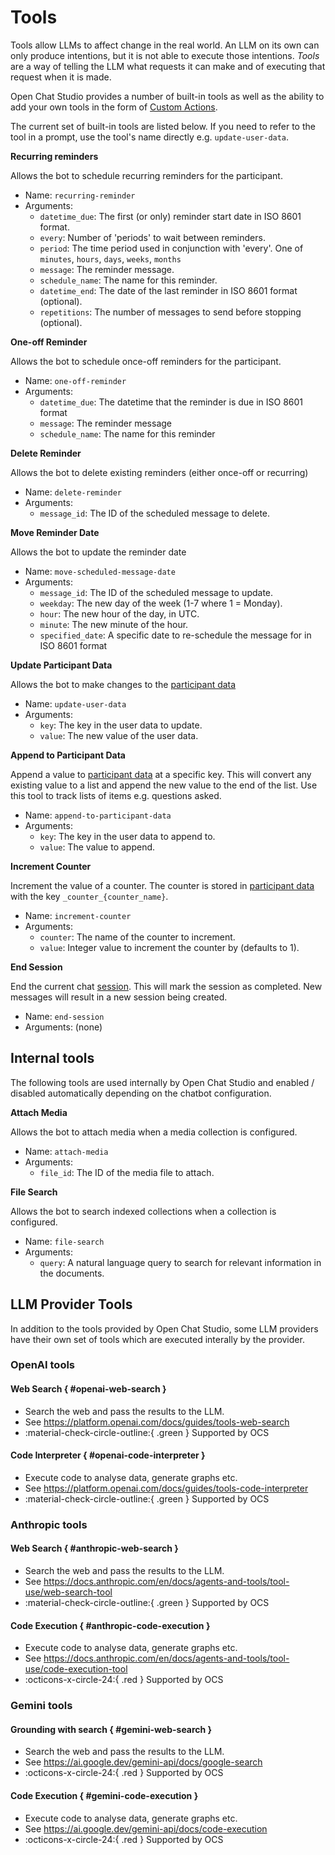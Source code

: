 # Tools

Tools allow LLMs to affect change in the real world. An LLM on its own can only produce intentions, but it is not able to execute those intentions. *Tools* are a way of telling the LLM what requests it can make and of executing that request when it is made.

Open Chat Studio provides a number of built-in tools as well as the ability to add your own tools in the form of [Custom Actions](../custom_actions.md).

The current set of built-in tools are listed below. If you need to refer to the tool in a prompt, use the tool's name directly e.g. `update-user-data`.

**Recurring reminders**

Allows the bot to schedule recurring reminders for the participant.

* Name: `recurring-reminder`
* Arguments:
  * `datetime_due`: The first (or only) reminder start date in ISO 8601 format.
  * `every`: Number of 'periods' to wait between reminders.
  * `period`: The time period used in conjunction with 'every'. One of `minutes`, `hours`, `days`, `weeks`, `months`
  * `message`: The reminder message.
  * `schedule_name`: The name for this reminder.
  * `datetime_end`: The date of the last reminder in ISO 8601 format (optional).
  * `repetitions`: The number of messages to send before stopping (optional).

**One-off Reminder**

Allows the bot to schedule once-off reminders for the participant.

* Name: `one-off-reminder`
* Arguments:
  * `datetime_due`: The datetime that the reminder is due in ISO 8601 format
  * `message`: The reminder message
  * `schedule_name`: The name for this reminder

**Delete Reminder**

Allows the bot to delete existing reminders (either once-off or recurring)

* Name: `delete-reminder`
* Arguments:
  * `message_id`: The ID of the scheduled message to delete.

**Move Reminder Date**

Allows the bot to update the reminder date

* Name: `move-scheduled-message-date`
* Arguments:
  * `message_id`: The ID of the scheduled message to update.
  * `weekday`: The new day of the week (1-7 where 1 = Monday).
  * `hour`: The new hour of the day, in UTC.
  * `minute`: The new minute of the hour.
  * `specified_date`: A specific date to re-schedule the message for in ISO 8601 format

**Update Participant Data**

Allows the bot to make changes to the [participant data](../participant_data.md)

* Name: `update-user-data`
* Arguments:
  * `key`: The key in the user data to update.
  * `value`: The new value of the user data.

**Append to Participant Data**

Append a value to [participant data](../participant_data.md) at a specific key. This will convert any existing value to a list and append the new value to the end of the list. Use this tool to track lists of items e.g. questions asked.

* Name: `append-to-participant-data`
* Arguments:
  * `key`: The key in the user data to append to.
  * `value`: The value to append.

**Increment Counter**

Increment the value of a counter. The counter is stored in [participant data](../participant_data.md) with the key `_counter_{counter_name}`.

* Name: `increment-counter`
* Arguments:
  * `counter`: The name of the counter to increment.
  * `value`: Integer value to increment the counter by (defaults to 1).

**End Session**

End the current chat [session](../sessions.md). This will mark the session as completed. New messages will result in a new session being created.

* Name: `end-session`
* Arguments: (none)

## Internal tools

The following tools are used internally by Open Chat Studio and enabled / disabled automatically depending on the chatbot configuration.

**Attach Media**

Allows the bot to attach media when a media collection is configured. 

* Name: `attach-media`
* Arguments:
  * `file_id`: The ID of the media file to attach.

**File Search**

Allows the bot to search indexed collections when a collection is configured.

* Name: `file-search`
* Arguments:
  * `query`: A natural language query to search for relevant information in the documents.

## LLM Provider Tools

In addition to the tools provided by Open Chat Studio, some LLM providers have their own set of tools which are executed interally by the provider.

### OpenAI tools

#### Web Search { #openai-web-search }

* Search the web and pass the results to the LLM.
* See https://platform.openai.com/docs/guides/tools-web-search
* :material-check-circle-outline:{ .green } Supported by OCS

#### Code Interpreter { #openai-code-interpreter }

* Execute code to analyse data, generate graphs etc.
* See https://platform.openai.com/docs/guides/tools-code-interpreter
* :material-check-circle-outline:{ .green } Supported by OCS

### Anthropic tools

#### Web Search { #anthropic-web-search }

* Search the web and pass the results to the LLM.
* See https://docs.anthropic.com/en/docs/agents-and-tools/tool-use/web-search-tool
* :material-check-circle-outline:{ .green } Supported by OCS

#### Code Execution { #anthropic-code-execution }

* Execute code to analyse data, generate graphs etc.
* See https://docs.anthropic.com/en/docs/agents-and-tools/tool-use/code-execution-tool
* :octicons-x-circle-24:{ .red } Supported by OCS

### Gemini tools

#### Grounding with search { #gemini-web-search }

* Search the web and pass the results to the LLM.
* See https://ai.google.dev/gemini-api/docs/google-search
* :octicons-x-circle-24:{ .red } Supported by OCS

#### Code Execution { #gemini-code-execution }

* Execute code to analyse data, generate graphs etc.
* See https://ai.google.dev/gemini-api/docs/code-execution
* :octicons-x-circle-24:{ .red } Supported by OCS
